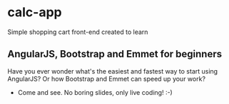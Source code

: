 # calc-app
Simple shopping cart front-end created to learn
## AngularJS, Bootstrap and Emmet for beginners

Have you ever wonder what's the easiest and fastest way to start using AngularJS?
Or how Bootstrap and Emmet can speed up your work?
- Come and see. No boring slides, only live coding! :-)